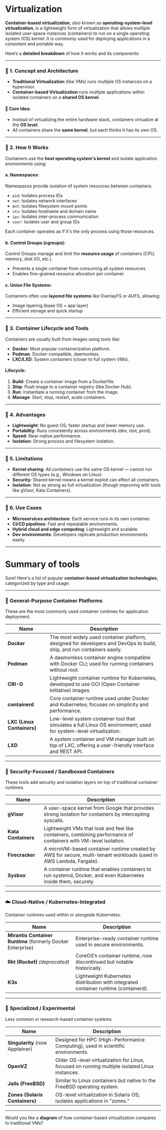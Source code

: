 # Virtualization

**Container-based virtualization**, also known as **operating-system-level virtualization**, is a lightweight form of virtualization that allows multiple isolated user-space instances (containers) to run on a single operating system (OS) kernel. It is commonly used for deploying applications in a consistent and portable way.

Here’s a **detailed breakdown** of how it works and its components:

---

### 🔹 1. **Concept and Architecture**
- **Traditional Virtualization** (like VMs) runs multiple OS instances on a hypervisor.
- **Container-based Virtualization** runs multiple applications within isolated containers on a **shared OS kernel**.

#### 🧱 Core Idea:
- Instead of virtualizing the entire hardware stack, containers virtualize at the **OS level**.
- All containers share the **same kernel**, but each thinks it has its own OS.

---

### 🔹 2. **How It Works**
Containers use the **host operating system's kernel** and isolate application environments using:

#### a. **Namespaces**:
Namespaces provide isolation of system resources between containers.

- `pid`: Isolates process IDs
- `net`: Isolates network interfaces
- `mnt`: Isolates filesystem mount points
- `uts`: Isolates hostname and domain name
- `ipc`: Isolates inter-process communication
- `user`: Isolates user and group IDs

Each container operates as if it's the only process using those resources.

#### b. **Control Groups (cgroups)**:
Control Groups manage and limit the **resource usage** of containers (CPU, memory, disk I/O, etc.).

- Prevents a single container from consuming all system resources.
- Enables fine-grained resource allocation per container.

#### c. **Union File Systems**:
Containers often use **layered file systems** like OverlayFS or AUFS, allowing:

- Image layering (base OS + app layer)
- Efficient storage and quick startup

---

### 🔹 3. **Container Lifecycle and Tools**
Containers are usually built from images using tools like:

- **Docker**: Most popular containerization platform.
- **Podman**: Docker-compatible, daemonless.
- **LXC/LXD**: System containers (closer to full system VMs).

#### Lifecycle:
1. **Build**: Create a container image from a Dockerfile.
2. **Ship**: Push image to a container registry (like Docker Hub).
3. **Run**: Instantiate a running container from the image.
4. **Manage**: Start, stop, restart, scale containers.

---

### 🔹 4. **Advantages**
- **Lightweight**: No guest OS; faster startup and lower memory use.
- **Portability**: Runs consistently across environments (dev, test, prod).
- **Speed**: Near-native performance.
- **Isolation**: Strong process and filesystem isolation.

---

### 🔹 5. **Limitations**
- **Kernel sharing**: All containers use the same OS kernel — cannot run different OS types (e.g., Windows on Linux).
- **Security**: Shared kernel means a kernel exploit can affect all containers.
- **Isolation**: Not as strong as full virtualization (though improving with tools like gVisor, Kata Containers).

---

### 🔹 6. **Use Cases**
- **Microservices architecture**: Each service runs in its own container.
- **CI/CD pipelines**: Fast and repeatable environments.
- **Hybrid cloud and edge computing**: Lightweight and scalable.
- **Dev environments**: Developers replicate production environments easily.

---

# Summary of tools

Sure! Here's a list of popular **container-based virtualization technologies**, categorized by type and usage:

---

### 🐳 **General-Purpose Container Platforms**
These are the most commonly used container runtimes for application deployment.

| Name | Description |
|------|-------------|
| **Docker** | The most widely used container platform, designed for developers and DevOps to build, ship, and run containers easily. |
| **Podman** | A daemonless container engine compatible with Docker CLI; used for running containers without root. |
| **CRI-O** | Lightweight container runtime for Kubernetes, developed to use OCI (Open Container Initiative) images. |
| **containerd** | Core container runtime used under Docker and Kubernetes; focuses on simplicity and performance. |
| **LXC (Linux Containers)** | Low-level system container tool that simulates a full Linux OS environment; used for system-level virtualization. |
| **LXD** | A system container and VM manager built on top of LXC, offering a user-friendly interface and REST API. |

---

### 🔐 **Security-Focused / Sandboxed Containers**
These tools add security and isolation layers on top of traditional container runtimes.

| Name | Description |
|------|-------------|
| **gVisor** | A user-space kernel from Google that provides strong isolation for containers by intercepting syscalls. |
| **Kata Containers** | Lightweight VMs that look and feel like containers, combining performance of containers with VM-level isolation. |
| **Firecracker** | A microVM-based container runtime created by AWS for secure, multi-tenant workloads (used in AWS Lambda, Fargate). |
| **Sysbox** | A container runtime that enables containers to run systemd, Docker, and even Kubernetes inside them, securely. |

---

### ☁️ **Cloud-Native / Kubernetes-Integrated**
Container runtimes used within or alongside Kubernetes.

| Name | Description |
|------|-------------|
| **Mirantis Container Runtime** (formerly Docker Enterprise) | Enterprise-ready container runtime used in secure environments. |
| **Rkt (Rocket)** *(deprecated)* | CoreOS’s container runtime, now discontinued but notable historically. |
| **K3s** | Lightweight Kubernetes distribution with integrated container runtime (containerd). |

---

### 🧪 **Specialized / Experimental**
Less common or research-based container systems.

| Name | Description |
|------|-------------|
| **Singularity** (now Apptainer) | Designed for HPC (High-Performance Computing), used in scientific environments. |
| **OpenVZ** | Older OS-level virtualization for Linux, focused on running multiple isolated Linux instances. |
| **Jails (FreeBSD)** | Similar to Linux containers but native to the FreeBSD operating system. |
| **Zones (Solaris Containers)** | OS-level virtualization in Solaris OS; isolates applications in "zones." |

---

Would you like a **diagram** of how container-based virtualization compares to traditional VMs?
